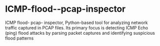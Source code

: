 # ICMP-flood--pcap-inspector
ICMP flood- pcap- inspector,  Python-based tool for analyzing network traffic captured in PCAP files. Its primary focus is detecting ICMP Echo (ping) flood attacks by parsing packet captures and identifying suspicious flood patterns 
